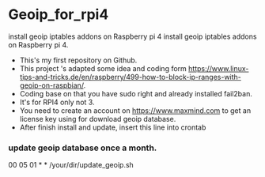 # Geoip_for_rpi4
install geoip iptables addons on Raspberry pi 4
install geoip iptables addons on Raspberry pi 4.
- This's my first repository on Github. 
- This project 's adapted some idea and coding form https://www.linux-tips-and-tricks.de/en/raspberry/499-how-to-block-ip-ranges-with-geoip-on-raspbian/. 
- Coding base on that you have sudo right and already installed fail2ban.
- It's for RPI4 only not 3.
- You need to create an account on https://www.maxmind.com to get an license key using for download geoip database.
- After finish install and update, insert this line into crontab


### update geoip database once a month.
00 05 01 * *    /your/dir/update_geoip.sh

